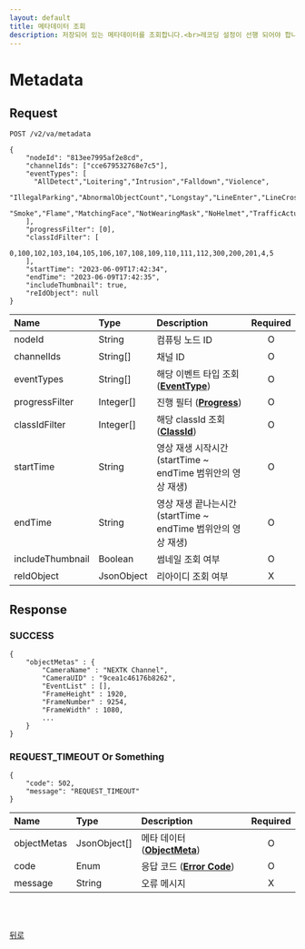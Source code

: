 ```yaml
---
layout: default
title: 메타데이터 조회
description: 저장되어 있는 메타데이터를 조회합니다.<br>레코딩 설정이 선행 되어야 합니다.
---
```


# Metadata

## Request
```
POST /v2/va/metadata

{
    "nodeId": "813ee7995af2e8cd",
    "channelIds": ["cce679532768e7c5"],
    "eventTypes": [
      "AllDetect","Loitering","Intrusion","Falldown","Violence",
      "IllegalParking","AbnormalObjectCount","Longstay","LineEnter","LineCrossing","Direction","LeftTurn","RightTurn","UTurn",
      "Smoke","Flame","MatchingFace","NotWearingMask","NoHelmet","TrafficActuatedSignal"
    ],
    "progressFilter": [0],
    "classIdFilter": [
        0,100,102,103,104,105,106,107,108,109,110,111,112,300,200,201,4,5
    ],
    "startTime": "2023-06-09T17:42:34",
    "endTime": "2023-06-09T17:42:35",
    "includeThumbnail": true,
    "reIdObject": null
}
```

| Name | Type | Description | Required |
| :---- | :---- |:---- | :----: |
| nodeId | String | 컴퓨팅 노드 ID | O |
| channelIds | String[] | 채널 ID | O |
| eventTypes | String[] | 해당 이벤트 타입 조회 (**[EventType](../common/models.html#eventtype)**) | O |
| progressFilter | Integer[] | 진행 필터 (**[Progress](../common/models.html#progress)**) | O |
| classIdFilter | Integer[] | 해당 classId 조회 (**[ClassId](../common/models.html#classid)**) | O |
| startTime | String | 영상 재생 시작시간 (startTime ~ endTime 범위안의 영상 재생)| O |
| endTime | String | 영상 재생 끝나는시간 (startTime ~ endTime 범위안의 영상 재생)| O |
| includeThumbnail | Boolean | 썸네일 조회 여부 | O |
| reIdObject | JsonObject | 리아이디 조회 여부 | X |


## Response

### SUCCESS
```
{
    "objectMetas" : {
        "CameraName" : "NEXTK Channel",
        "CameraUID" : "9cea1c46176b8262",
        "EventList" : [],
        "FrameHeight" : 1920,
        "FrameNumber" : 9254,
        "FrameWidth" : 1080,
        ...
    }
}
```

### REQUEST_TIMEOUT Or Something
```
{
    "code": 502,
    "message": "REQUEST_TIMEOUT"
}
```

| Name | Type | Description | Required |
| :---- | :---- |:---- | :----: |
| objectMetas | JsonObject[] | 메타 데이터 (**[ObjectMeta](../../../zmq/va_results.html)**) | O |
| code | Enum | 응답 코드 (**[Error Code](../common/models.html#error-code)**) | O |
| message | String | 오류 메시지 | X |


<br><br>

[뒤로](../../../../../index.html)